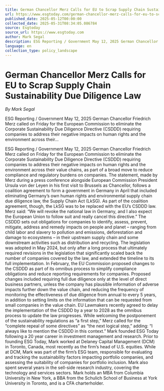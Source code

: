```yaml
---
title: German Chancellor Merz Calls for EU to Scrap Supply Chain Sustainability Due Diligence Law
url: https://www.esgtoday.com/german-chancellor-merz-calls-for-eu-to-scrap-supply-chain-sustainability-due-diligence-law/
published_date: 2025-05-12T00:00:00
collected_date: 2025-05-31T08:34:05.086784
source: Esgtoday
source_url: https://www.esgtoday.com
author: Mark Segal
description: ESG Reporting / Government May 12, 2025 German Chancellor Friedrich Merz called on Friday for the European Commission to eliminate the Corporate Sustainability Due Diligence Directive (CSDDD) requiring companies to address their negative impacts on human rights and the environment across their...
language: en
collection_type: policy_landscape
---
```


# German Chancellor Merz Calls for EU to Scrap Supply Chain Sustainability Due Diligence Law

*By Mark Segal*

ESG Reporting / Government May 12, 2025 German Chancellor Friedrich Merz called on Friday for the European Commission to eliminate the Corporate Sustainability Due Diligence Directive (CSDDD) requiring companies to address their negative impacts on human rights and the environment across their...

ESG Reporting / Government May 12, 2025 German Chancellor Friedrich Merz called on Friday for the European Commission to eliminate the Corporate Sustainability Due Diligence Directive (CSDDD) requiring companies to address their negative impacts on human rights and the environment across their value chains, as part of a broad move to reduce compliance and regulatory burdens on companies. The statement, made by Merz during a press conference alongside European Commission President Ursula von der Leyen in his first visit to Brussels as Chancellor, follows a coalition agreement to form a government in Germany in April that included eliminating Germany’s own human rights and environmental supply chain due diligence law, the Supply Chain Act (LkSG). As part of the coalition agreement, though, the LkSG was to be replaced with the EU’s CSDDD law. Merz said: “We will revoke the national law in Germany, and I also expect the European Union to follow suit and really cancel this directive.” The CSDDD sets out obligations for companies to identify, assess, prevent, mitigate, address and remedy impacts on people and planet – ranging from child labor and slavery to pollution and emissions, deforestation and damage to ecosystems – in their upstream supply chain and some downstream activities such as distribution and recycling. The legislation  was adopted in May 2024, but only after a long process that ultimately required revisions in the legislation that significantly scaled back the number of companies covered by the law, and extended the timeline to its full implementation. In February, the EU Commission proposed changes to the CSDDD as part of its omnibus process to simplify compliance obligations and reduce reporting requirements for companies. Proposed changes included requiring full due diligence only at the level of direct business partners, unless the company has plausible information of adverse impacts further down the value chain, and reducing the frequency of monitoring the effectiveness of due diligence from annual to every 5 years, in addition to setting limits on the information that can be requested from small companies in the value chain. EU Lawmakers recently agreed to delay the implementation of the CSDDD by a year to 2028 as the omnibus process to update the law progresses. While welcoming the postponement of the sustainability regulations as “a first step,” Merz called for the “complete repeal of some directives” as “the next logical step,” adding: “I always like to mention the CSDDD in this context.” Mark founded ESG Today following a 20 year career in investment management and research. Prior to founding ESG Today, Mark worked at Delaney Capital Management (DCM) in Toronto, Canada, most recently as the firm’s head of U.S. equities. While at DCM, Mark was part of the firm’s ESG team, responsible for evaluating and tracking the sustainability factors impacting portfolio companies, and assessing the suitability of companies for portfolio inclusion. Mark also spent several years in the sell-side research industry, covering the technology and services sectors. Mark holds an MBA from Columbia University in New York, a BBA from the Schulich School of Business at York University in Toronto, and is a CFA charterholder.